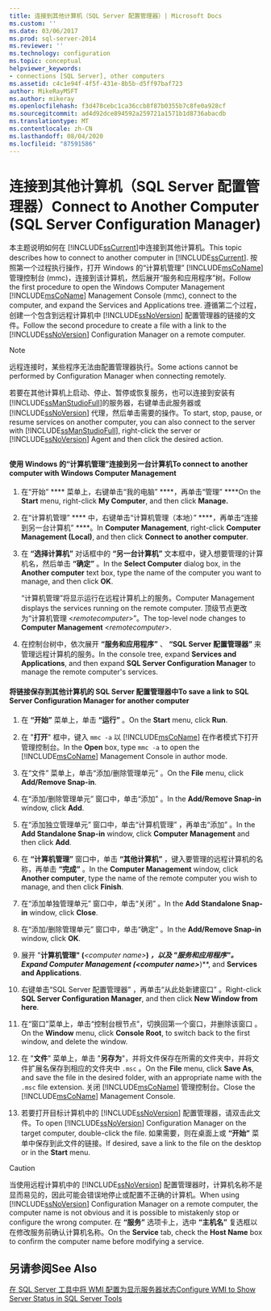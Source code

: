 ```yaml
---
title: 连接到其他计算机（SQL Server 配置管理器）| Microsoft Docs
ms.custom: ''
ms.date: 03/06/2017
ms.prod: sql-server-2014
ms.reviewer: ''
ms.technology: configuration
ms.topic: conceptual
helpviewer_keywords:
- connections [SQL Server], other computers
ms.assetid: c4c1e94f-4f5f-431e-8b5b-d5ff97baf723
author: MikeRayMSFT
ms.author: mikeray
ms.openlocfilehash: f3d478cebc1ca36ccb8f87b0355b7c8fe0a928cf
ms.sourcegitcommit: ad4d92dce894592a259721a1571b1d8736abacdb
ms.translationtype: MT
ms.contentlocale: zh-CN
ms.lasthandoff: 08/04/2020
ms.locfileid: "87591586"
---
```

# <a name="connect-to-another-computer-sql-server-configuration-manager"></a><span data-ttu-id="b7984-102">连接到其他计算机（SQL Server 配置管理器）</span><span class="sxs-lookup"><span data-stu-id="b7984-102">Connect to Another Computer (SQL Server Configuration Manager)</span></span>
  <span data-ttu-id="b7984-103">本主题说明如何在 [!INCLUDE[ssCurrent](../../includes/sscurrent-md.md)]中连接到其他计算机。</span><span class="sxs-lookup"><span data-stu-id="b7984-103">This topic describes how to connect to another computer in [!INCLUDE[ssCurrent](../../includes/sscurrent-md.md)].</span></span> <span data-ttu-id="b7984-104">按照第一个过程执行操作，打开 Windows 的“计算机管理” [!INCLUDE[msCoName](../../includes/msconame-md.md)] 管理控制台 (mmc)，连接到该计算机，然后展开“服务和应用程序”树。</span><span class="sxs-lookup"><span data-stu-id="b7984-104">Follow the first procedure to open the Windows Computer Management [!INCLUDE[msCoName](../../includes/msconame-md.md)] Management Console (mmc), connect to the computer, and expand the Services and Applications tree.</span></span> <span data-ttu-id="b7984-105">遵循第二个过程，创建一个包含到远程计算机中 [!INCLUDE[ssNoVersion](../../includes/ssnoversion-md.md)] 配置管理器的链接的文件。</span><span class="sxs-lookup"><span data-stu-id="b7984-105">Follow the second procedure to create a file with a link to the [!INCLUDE[ssNoVersion](../../includes/ssnoversion-md.md)] Configuration Manager on a remote computer.</span></span>  
  
> [!NOTE]  
>  <span data-ttu-id="b7984-106">远程连接时，某些程序无法由配置管理器执行。</span><span class="sxs-lookup"><span data-stu-id="b7984-106">Some actions cannot be performed by Configuration Manager when connecting remotely.</span></span>  
  
 <span data-ttu-id="b7984-107">若要在其他计算机上启动、停止、暂停或恢复服务，也可以连接到安装有 [!INCLUDE[ssManStudioFull](../../includes/ssmanstudiofull-md.md)]的服务器，右键单击此服务器或 [!INCLUDE[ssNoVersion](../../includes/ssnoversion-md.md)] 代理，然后单击需要的操作。</span><span class="sxs-lookup"><span data-stu-id="b7984-107">To start, stop, pause, or resume services on another computer, you can also connect to the server with [!INCLUDE[ssManStudioFull](../../includes/ssmanstudiofull-md.md)], right-click the server or [!INCLUDE[ssNoVersion](../../includes/ssnoversion-md.md)] Agent and then click the desired action.</span></span>  
  
##  <a name="SSMSProcedure"></a>  
  
#### <a name="to-connect-to-another-computer-with-windows-computer-management"></a><span data-ttu-id="b7984-108">使用 Windows 的“计算机管理”连接到另一台计算机</span><span class="sxs-lookup"><span data-stu-id="b7984-108">To connect to another computer with Windows Computer Management</span></span>  
  
1.  <span data-ttu-id="b7984-109">在“开始” \*\*\*\* 菜单上，右键单击“我的电脑” \*\*\*\*，再单击“管理” \*\*\*\*</span><span class="sxs-lookup"><span data-stu-id="b7984-109">On the **Start** menu, right-click **My Computer**, and then click **Manage.**</span></span>  
  
2.  <span data-ttu-id="b7984-110">在“计算机管理” \*\*\*\* 中，右键单击“计算机管理（本地）” \*\*\*\*，再单击“连接到另一台计算机” \*\*\*\*。</span><span class="sxs-lookup"><span data-stu-id="b7984-110">In **Computer Management**, right-click **Computer Management (Local)**, and then click **Connect to another computer**.</span></span>  
  
3.  <span data-ttu-id="b7984-111">在 **“选择计算机”** 对话框中的 **“另一台计算机”** 文本框中，键入想要管理的计算机名，然后单击 **“确定”** 。</span><span class="sxs-lookup"><span data-stu-id="b7984-111">In the **Select Computer** dialog box, in the **Another computer** text box, type the name of the computer you want to manage, and then click **OK**.</span></span>  
  
     <span data-ttu-id="b7984-112">“计算机管理”将显示运行在远程计算机上的服务。</span><span class="sxs-lookup"><span data-stu-id="b7984-112">Computer Management displays the services running on the remote computer.</span></span> <span data-ttu-id="b7984-113">顶级节点更改为“计算机管理 \<*remotecomputer*>”。</span><span class="sxs-lookup"><span data-stu-id="b7984-113">The top-level node changes to **Computer Management** \<*remotecomputer*>.</span></span>  
  
4.  <span data-ttu-id="b7984-114">在控制台树中，依次展开 **“服务和应用程序”** 、 **“SQL Server 配置管理器”** 来管理远程计算机的服务。</span><span class="sxs-lookup"><span data-stu-id="b7984-114">In the console tree, expand **Services and Applications**, and then expand **SQL Server Configuration Manager** to manage the remote computer's services.</span></span>  
  
#### <a name="to-save-a-link-to-sql-server-configuration-manager-for-another-computer"></a><span data-ttu-id="b7984-115">将链接保存到其他计算机的 SQL Server 配置管理器中</span><span class="sxs-lookup"><span data-stu-id="b7984-115">To save a link to SQL Server Configuration Manager for another computer</span></span>  
  
1.  <span data-ttu-id="b7984-116">在 **“开始”** 菜单上，单击 **“运行”** 。</span><span class="sxs-lookup"><span data-stu-id="b7984-116">On the **Start** menu, click **Run**.</span></span>  
  
2.  <span data-ttu-id="b7984-117">在 "**打开**" 框中，键入 `mmc -a` 以 [!INCLUDE[msCoName](../../includes/msconame-md.md)] 在作者模式下打开管理控制台。</span><span class="sxs-lookup"><span data-stu-id="b7984-117">In the **Open** box, type `mmc -a` to open the [!INCLUDE[msCoName](../../includes/msconame-md.md)] Management Console in author mode.</span></span>  
  
3.  <span data-ttu-id="b7984-118">在“文件”  菜单上，单击“添加/删除管理单元” 。</span><span class="sxs-lookup"><span data-stu-id="b7984-118">On the **File** menu, click **Add/Remove Snap-in**.</span></span>  
  
4.  <span data-ttu-id="b7984-119">在“添加/删除管理单元”  窗口中，单击“添加” 。</span><span class="sxs-lookup"><span data-stu-id="b7984-119">In the **Add/Remove Snap-in** window, click **Add**.</span></span>  
  
5.  <span data-ttu-id="b7984-120">在“添加独立管理单元”  窗口中，单击“计算机管理”  ，再单击“添加” 。</span><span class="sxs-lookup"><span data-stu-id="b7984-120">In the **Add Standalone Snap-in** window, click **Computer Management** and then click **Add**.</span></span>  
  
6.  <span data-ttu-id="b7984-121">在 **“计算机管理”** 窗口中，单击 **“其他计算机”** ，键入要管理的远程计算机的名称，再单击 **“完成”** 。</span><span class="sxs-lookup"><span data-stu-id="b7984-121">In the **Computer Management** window, click **Another computer**, type the name of the remote computer you wish to manage, and then click **Finish**.</span></span>  
  
7.  <span data-ttu-id="b7984-122">在“添加单独管理单元”  窗口中，单击“关闭” 。</span><span class="sxs-lookup"><span data-stu-id="b7984-122">In the **Add Standalone Snap-in** window, click **Close**.</span></span>  
  
8.  <span data-ttu-id="b7984-123">在“添加/删除管理单元”  窗口中，单击“确定” 。</span><span class="sxs-lookup"><span data-stu-id="b7984-123">In the **Add/Remove Snap-in** window, click **OK**.</span></span>  
  
9. <span data-ttu-id="b7984-124">展开 "**计算机管理" (***\<computer name>***) **，以及 "**服务和应用程序**"。</span><span class="sxs-lookup"><span data-stu-id="b7984-124">Expand **Computer Management (***\<computer name>***)**, and **Services and Applications**.</span></span>  
  
10. <span data-ttu-id="b7984-125">右键单击“SQL Server 配置管理器” ，再单击“从此处新建窗口” 。</span><span class="sxs-lookup"><span data-stu-id="b7984-125">Right-click **SQL Server Configuration Manager**, and then click **New Window from here**.</span></span>  
  
11. <span data-ttu-id="b7984-126">在“窗口”菜单上，单击“控制台根节点”，切换回第一个窗口，并删除该窗口 。</span><span class="sxs-lookup"><span data-stu-id="b7984-126">On the **Window** menu, click **Console Root**, to switch back to the first window, and delete the window.</span></span>  
  
12. <span data-ttu-id="b7984-127">在 "**文件**" 菜单上，单击 "**另存为**"，并将文件保存在所需的文件夹中，并将文件扩展名保存到相应的文件夹中 `.msc` 。</span><span class="sxs-lookup"><span data-stu-id="b7984-127">On the **File** menu, click **Save As**, and save the file in the desired folder, with an appropriate name with the `.msc` file extension.</span></span> <span data-ttu-id="b7984-128">关闭 [!INCLUDE[msCoName](../../includes/msconame-md.md)] 管理控制台。</span><span class="sxs-lookup"><span data-stu-id="b7984-128">Close the [!INCLUDE[msCoName](../../includes/msconame-md.md)] Management Console.</span></span>  
  
13. <span data-ttu-id="b7984-129">若要打开目标计算机中的 [!INCLUDE[ssNoVersion](../../includes/ssnoversion-md.md)] 配置管理器，请双击此文件。</span><span class="sxs-lookup"><span data-stu-id="b7984-129">To open [!INCLUDE[ssNoVersion](../../includes/ssnoversion-md.md)] Configuration Manager on the target computer, double-click the file.</span></span> <span data-ttu-id="b7984-130">如果需要，则在桌面上或 **“开始”** 菜单中保存到此文件的链接。</span><span class="sxs-lookup"><span data-stu-id="b7984-130">If desired, save a link to the file on the desktop or in the **Start** menu.</span></span>  
  
> [!CAUTION]  
>  <span data-ttu-id="b7984-131">当使用远程计算机中的 [!INCLUDE[ssNoVersion](../../includes/ssnoversion-md.md)] 配置管理器时，计算机名称不是显而易见的，因此可能会错误地停止或配置不正确的计算机。</span><span class="sxs-lookup"><span data-stu-id="b7984-131">When using [!INCLUDE[ssNoVersion](../../includes/ssnoversion-md.md)] Configuration Manager on a remote computer, the computer name is not obvious and it is possible to mistakenly stop or configure the wrong computer.</span></span> <span data-ttu-id="b7984-132">在 **“服务”** 选项卡上，选中 **“主机名”** 复选框以在修改服务前确认计算机名称。</span><span class="sxs-lookup"><span data-stu-id="b7984-132">On the **Service** tab, check the **Host Name** box to confirm the computer name before modifying a service.</span></span>  
  
## <a name="see-also"></a><span data-ttu-id="b7984-133">另请参阅</span><span class="sxs-lookup"><span data-stu-id="b7984-133">See Also</span></span>  
 [<span data-ttu-id="b7984-134">在 SQL Server 工具中将 WMI 配置为显示服务器状态</span><span class="sxs-lookup"><span data-stu-id="b7984-134">Configure WMI to Show Server Status in SQL Server Tools</span></span>](../../ssms/configure-wmi-to-show-server-status-in-sql-server-tools.md)  
  
  
